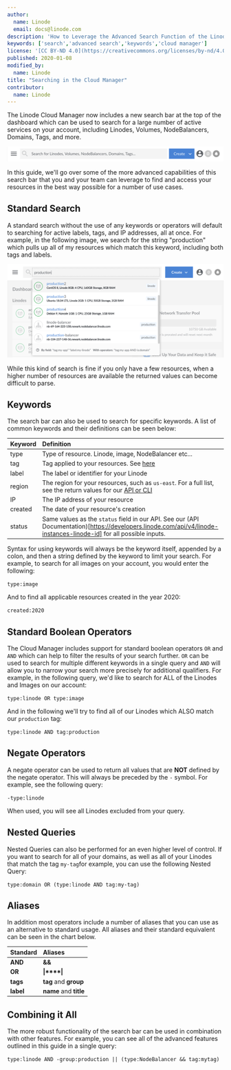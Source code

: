 ```yaml
---
author:
  name: Linode
  email: docs@linode.com
description: 'How to Leverage the Advanced Search Function of the Linode Cloud Manager.'
keywords: ['search','advanced search','keywords','cloud manager']
license: '[CC BY-ND 4.0](https://creativecommons.org/licenses/by-nd/4.0)'
published: 2020-01-08
modified_by:
  name: Linode
title: "Searching in the Cloud Manager"
contributor:
  name: Linode
---
```


The Linode Cloud Manager now includes a new search bar at the top of the dashboard which can be used to search for a large number of active services on your account, including Linodes, Volumes, NodeBalancers, Domains, Tags, and more.

![searchbar](searchbar.png)

In this guide, we'll go over some of the more advanced capabilities of this search bar that you and your team can leverage to find and access your resources in the best way possible for a number of  use cases.

## Standard Search

A standard search without the use of any keywords or operators will default to searching for active labels, tags, and IP addresses, all at once. For example, in the following image, we search for the string "production" which pulls up all of my resources which match this keyword, including both tags and labels.

![wildcard-search](wildcardsearch.png)

While this kind of search is fine if you only have a few resources, when a higher number of resources are available the returned values can become difficult to parse.

## Keywords

The search bar can also be used to search for specific keywords. A list of common keywords and their definitions can be seen below:

| Keyword   | Definition   |
|:--------------|:------------|
| type | Type of resource. Linode, image, NodeBalancer etc...  |
| tag  | Tag applied to your resources. See [here](/docs/quick-answers/linode-platform/tags-and-groups/) |
| label | The label or identifier for your Linode  |
| region | The region for your resources, such as `us-east`. For a full list, see the return values for our [API or CLI](https://developers.linode.com/api/v4/regions)  |
| IP | The IP address of your resource  |
| created | The date of your resource's creation |
| status | Same values as the `status` field in our API. See our (API Documentation)[https://developers.linode.com/api/v4/linode-instances-linode-id] for all possible inputs. |

Syntax for using keywords will always be the keyword itself, appended by a colon, and then a string defined by the keyword to limit your search. For example, to search for all images on your account, you would enter the following:

    type:image

And to find all applicable resources created in the year 2020:

    created:2020

## Standard Boolean Operators

The Cloud Manager includes support for standard boolean operators `OR` and `AND` which can help to filter the results of your search further. `OR` can be used to search for multiple different keywords in a single query  and `AND` will allow you to narrow your search more precisely for additional qualifiers. For example, in the following query, we'd like to search for ALL of the Linodes and Images on our account:

    type:linode OR type:image

And in the following we'll try to find all of our Linodes which ALSO match our `production` tag:

    type:linode AND tag:production

## Negate Operators

A negate operator can be used to return all values that are **NOT** defined by the negate operator. This will always be preceded by the `-` symbol. For example, see the following query:

    -type:linode

When used, you will see all Linodes excluded from your query.

## Nested Queries

Nested Queries can also be performed for an even higher level of control. If you want to search for all of your domains, as well as all of your Linodes that match the tag `my-tag`for example, you can use the following Nested Query:

    type:domain OR (type:linode AND tag:my-tag)

## Aliases

In addition most operators include a number of aliases that you can use as an alternative to standard usage. All aliases and their standard equivalent can be seen in the chart below.

| Standard | Aliases |
|:--------------|:------------|
| **AND** | **&&** |
|   **OR**  |  **&#124;****&#124;** |
|  **tags**   | **tag** and **group** |
|   **label** | **name** and **title** |

## Combining it All

The more robust functionality of the search bar can be used in combination with other features. For example, you can see all of the advanced features outlined in this guide in a single query:

    type:linode AND -group:production || (type:NodeBalancer && tag:mytag)

